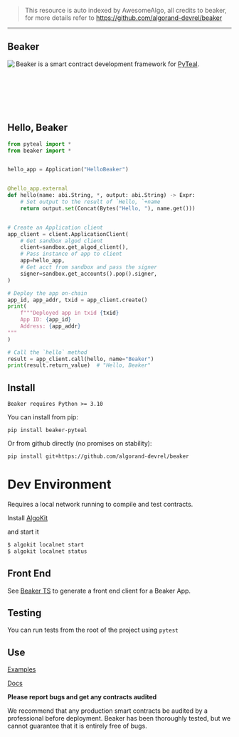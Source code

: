 > This resource is auto indexed by AwesomeAlgo, all credits to beaker, for more details refer to https://github.com/algorand-devrel/beaker

---

Beaker
------
<img align="left" src="https://raw.githubusercontent.com/algorand-devrel/beaker/master/beaker.png" margin="10px" >

Beaker is a smart contract development framework for [PyTeal](https://github.com/algorand/pyteal).

&nbsp;

&nbsp;

&nbsp;

## Hello, Beaker

```py
from pyteal import *
from beaker import *


hello_app = Application("HelloBeaker")


@hello_app.external
def hello(name: abi.String, *, output: abi.String) -> Expr:
    # Set output to the result of `Hello, `+name
    return output.set(Concat(Bytes("Hello, "), name.get()))


# Create an Application client
app_client = client.ApplicationClient(
    # Get sandbox algod client
    client=sandbox.get_algod_client(),
    # Pass instance of app to client
    app=hello_app,
    # Get acct from sandbox and pass the signer
    signer=sandbox.get_accounts().pop().signer,
)

# Deploy the app on-chain
app_id, app_addr, txid = app_client.create()
print(
    f"""Deployed app in txid {txid}
    App ID: {app_id}
    Address: {app_addr}
"""
)

# Call the `hello` method
result = app_client.call(hello, name="Beaker")
print(result.return_value)  # "Hello, Beaker"

```

## Install

    Beaker requires Python >= 3.10

You can install from pip:

`pip install beaker-pyteal`

Or from github directly (no promises on stability):

`pip install git+https://github.com/algorand-devrel/beaker`

# Dev Environment

Requires a local network running to compile and test contracts.

Install [AlgoKit](https://github.com/algorandfoundation/algokit-cli#install)

and start it

```sh
$ algokit localnet start
$ algokit localnet status
```

## Front End

See [Beaker TS](https://github.com/algorand-devrel/beaker-ts) to generate a front end client for a Beaker App.

## Testing

You can run tests from the root of the project using `pytest`

## Use

[Examples](/examples/)

[Docs](https://beaker.algo.xyz)

**Please report bugs and get any contracts audited**

We recommend that any production smart contracts be audited by a professional before deployment. Beaker has been thoroughly tested, but we cannot guarantee that it is entirely free of bugs.
